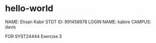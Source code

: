 # hello-world

NAME: Ehsan Kabir
STDT ID: 991458978
LOGIN NAME: kabire
CAMPUS: davis

FOR SYST24444 Exercise 3

